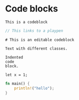 # Code blocks

```
This is a codeblock
```

```rust
// This links to a playpen
```

```bash,editable
# This is an editable codeblock
```

```text cls1,,cls2	cls3
Text with different classes.
```

    Indented
    code
    block.

```rust,edition2021
let x = 1;
```

```rust
fn main() {
    println!("hello");
}
```

